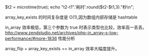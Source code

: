 $t2 = microtime(true);
echo "t2-t1".'耗时'.round($t2-$t1,3)."秒\n";

array_key_exists 的时间复杂度是 O(1),因为数组内部存储是 hashtable

in_array 效率极低，第三个参数为 true 时表示类型也比较，效率高一丢丢。http://www.zendstudio.net/archives/php-in_array-s-low-performance/#more-1836  性能分析

array_flip + array_key_exists  == in_array 效率大幅度提升。




